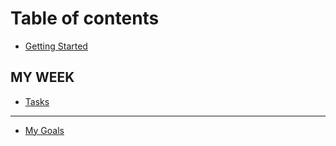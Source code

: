 # Table of contents

* [Getting Started](README.md)

## MY WEEK <a id="my-week-1"></a>

* [Tasks](my-week-1/tasks.md)

---

* [My Goals](my-goals.md)

